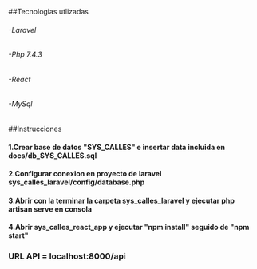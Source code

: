 ##Tecnologias utlizadas

###### -Laravel
###### -Php 7.4.3
###### -React
###### -MySql

##Instrucciones

#### 1.Crear base de datos "SYS_CALLES" e insertar data incluida en docs/db_SYS_CALLES.sql
#### 2.Configurar conexion en proyecto de laravel sys_calles_laravel/config/database.php
#### 3.Abrir con la terminar la carpeta sys_calles_laravel y ejecutar php artisan serve en consola
#### 4.Abrir sys_calles_react_app y ejecutar "npm install" seguido de "npm start"


### URL API = localhost:8000/api
 
